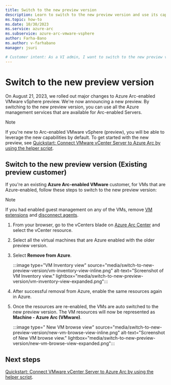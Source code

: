 ```yaml
---
title: Switch to the new preview version
description: Learn to switch to the new preview version and use its capabilities
ms.topic: how-to 
ms.date: 10/30/2023
ms.service: azure-arc
ms.subservice: azure-arc-vmware-vsphere
author: Farha-Bano
ms.author: v-farhabano
manager: jsuri

# Customer intent: As a VI admin, I want to switch to the new preview version of Arc-enabled VMware vSphere and leverage the associated capabilities
---
```


# Switch to the new preview version

On August 21, 2023, we rolled out major changes to Azure Arc-enabled VMware vSphere preview. We're now announcing a new preview. By switching to the new preview version, you can use all the Azure management services that are available for Arc-enabled Servers.

> [!NOTE]
> If you're new to Arc-enabled VMware vSphere (preview), you will be able to leverage the new capabilities by default. To get started with the new preview, see [Quickstart: Connect VMware vCenter Server to Azure Arc by using the helper script](quick-start-connect-vcenter-to-arc-using-script.md). 


## Switch to the new preview version (Existing preview customer)

If you're an existing **Azure Arc-enabled VMware** customer, for VMs that are Azure-enabled, follow these steps to switch to the new preview version: 

>[!Note]
>If you had enabled guest management on any of the VMs, remove [VM extensions](/azure/azure-arc/vmware-vsphere/remove-vcenter-from-arc-vmware#step-1-remove-vm-extensions) and [disconnect agents](/azure/azure-arc/vmware-vsphere/remove-vcenter-from-arc-vmware#step-2-disconnect-the-agent-from-azure-arc).

1. From your browser, go to the vCenters blade on [Azure Arc Center](https://ms.portal.azure.com/#view/Microsoft_Azure_HybridCompute/AzureArcCenterBlade/~/overview) and select the vCenter resource. 

2. Select all the virtual machines that are Azure enabled with the older preview version.  

3. Select **Remove from Azure**.  

    :::image type="VM Inventory view" source="media/switch-to-new-preview-version/vm-inventory-view-inline.png" alt-text="Screenshot of VM Inventory view." lightbox="media/switch-to-new-preview-version/vm-inventory-view-expanded.png":::

4. After successful removal from Azure, enable the same resources again in Azure.

5. Once the resources are re-enabled, the VMs are auto switched to the new preview version. The VM resources will now be represented as **Machine - Azure Arc (VMware)**.

    :::image type=" New VM browse view" source="media/switch-to-new-preview-version/new-vm-browse-view-inline.png" alt-text="Screenshot of New VM browse view." lightbox="media/switch-to-new-preview-version/new-vm-browse-view-expanded.png":::

## Next steps

[Quickstart: Connect VMware vCenter Server to Azure Arc by using the helper script](/azure/azure-arc/vmware-vsphere/quick-start-connect-vcenter-to-arc-using-script).